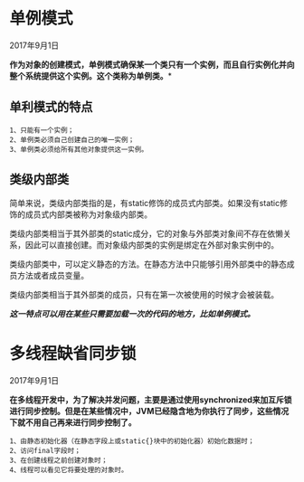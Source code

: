 # 单例模式

2017年9月1日 

**作为对象的创建模式，单例模式确保某一个类只有一个实例，而且自行实例化并向整个系统提供这个实例。这个类称为单例类。***

## 单利模式的特点

	1、只能有一个实例；
	2、单例类必须自己创建自己的唯一实例；
	3、单例类必须给所有其他对象提供这一实例。

## 类级内部类

简单来说，类级内部类指的是，有static修饰的成员式内部类。如果没有static修饰的成员式内部类被称为对象级内部类。

类级内部类相当于其外部类的static成分，它的对象与外部类对象间不存在依懒关系，因此可以直接创建。而对象级内部类的实例是绑定在外部对象实例中的。

类级内部类中，可以定义静态的方法。在静态方法中只能够引用外部类中的静态成员方法或者成员变量。

类级内部类相当于其外部类的成员，只有在第一次被使用的时候才会被装载。

***这一特点可以用在某些只需要加载一次的代码的地方，比如单例模式。***

# 多线程缺省同步锁
2017年9月1日

**在多线程开发中，为了解决并发问题，主要是通过使用synchronized来加互斥锁进行同步控制。但是在某些情况中，JVM已经隐含地为你执行了同步，这些情况下就不用自己再来进行同步控制了。**

    1、由静态初始化器（在静态字段上或static{}块中的初始化器）初始化数据时；
    2、访问final字段时；
    3、在创建线程之前创建对象时；
    4、线程可以看见它将要处理的对象时。